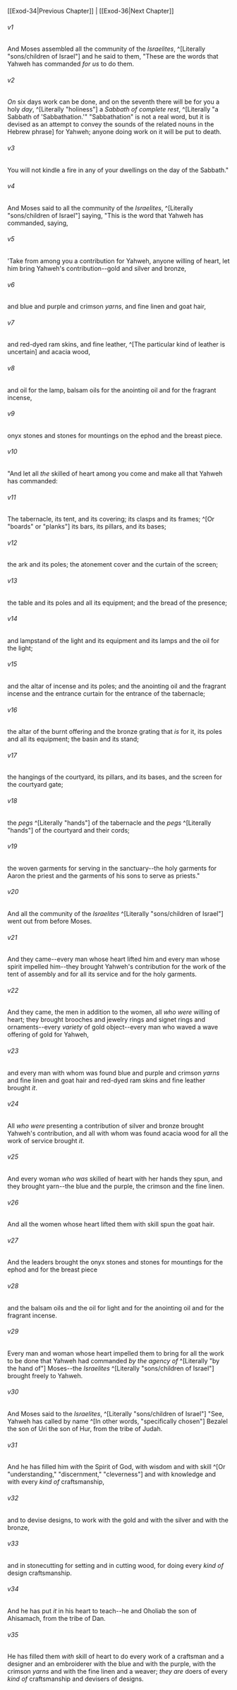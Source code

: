 ﻿---
aliases:
  - Exodus 35
---

[[Exod-34|Previous Chapter]] | [[Exod-36|Next Chapter]]

###### v1
And Moses assembled all the community of the _Israelites_, ^[Literally "sons/children of Israel"] and he said to them, "These are the words that Yahweh has commanded _for us_ to do them.

###### v2
_On_ six days work can be done, and on the seventh there will be for you a holy _day_, ^[Literally "holiness"] a _Sabbath of complete rest_, ^[Literally "a Sabbath of 'Sabbathation.'" "Sabbathation" is not a real word, but it is devised as an attempt to convey the sounds of the related nouns in the Hebrew phrase] for Yahweh; anyone doing work on it will be put to death.

###### v3
You will not kindle a fire in any of your dwellings on the day of the Sabbath."

###### v4
And Moses said to all the community of the _Israelites_, ^[Literally "sons/children of Israel"] saying, "This is the word that Yahweh has commanded, saying,

###### v5
'Take from among you a contribution for Yahweh, anyone willing of heart, let him bring Yahweh's contribution--gold and silver and bronze,

###### v6
and blue and purple and crimson _yarns_, and fine linen and goat hair,

###### v7
and red-dyed ram skins, and fine leather, ^[The particular kind of leather is uncertain] and acacia wood,

###### v8
and oil for the lamp, balsam oils for the anointing oil and for the fragrant incense,

###### v9
onyx stones and stones for mountings on the ephod and the breast piece.

###### v10
"And let all _the_ skilled of heart among you come and make all that Yahweh has commanded:

###### v11
The tabernacle, its tent, and its covering; its clasps and its frames; ^[Or "boards" or "planks"] its bars, its pillars, and its bases;

###### v12
the ark and its poles; the atonement cover and the curtain of the screen;

###### v13
the table and its poles and all its equipment; and the bread of the presence;

###### v14
and lampstand of the light and its equipment and its lamps and the oil for the light;

###### v15
and the altar of incense and its poles; and the anointing oil and the fragrant incense and the entrance curtain for the entrance of the tabernacle;

###### v16
the altar of the burnt offering and the bronze grating that _is_ for it, its poles and all its equipment; the basin and its stand;

###### v17
the hangings of the courtyard, its pillars, and its bases, and the screen for the courtyard gate;

###### v18
the _pegs_ ^[Literally "hands"] of the tabernacle and the _pegs_ ^[Literally "hands"] of the courtyard and their cords;

###### v19
the woven garments for serving in the sanctuary--the holy garments for Aaron the priest and the garments of his sons to serve as priests."

###### v20
And all the community of the _Israelites_ ^[Literally "sons/children of Israel"] went out from before Moses.

###### v21
And they came--every man whose heart lifted him and every man whose spirit impelled him--they brought Yahweh's contribution for the work of the tent of assembly and for all its service and for the holy garments.

###### v22
And they came, the men in addition to the women, all _who were_ willing of heart; they brought brooches and jewelry rings and signet rings and ornaments--every _variety_ of gold object--every man who waved a wave offering of gold for Yahweh,

###### v23
and every man with whom was found blue and purple and crimson _yarns_ and fine linen and goat hair and red-dyed ram skins and fine leather brought _it_.

###### v24
All _who were_ presenting a contribution of silver and bronze brought Yahweh's contribution, and all with whom was found acacia wood for all the work of service brought _it_.

###### v25
And every woman _who was_ skilled of heart with her hands they spun, and they brought yarn--the blue and the purple, the crimson and the fine linen.

###### v26
And all the women whose heart lifted them with skill spun the goat hair.

###### v27
And the leaders brought the onyx stones and stones for mountings for the ephod and for the breast piece

###### v28
and the balsam oils and the oil for light and for the anointing oil and for the fragrant incense.

###### v29
Every man and woman whose heart impelled them to bring for all the work to be done that Yahweh had commanded _by the agency of_ ^[Literally "by the hand of"] Moses--the _Israelites_ ^[Literally "sons/children of Israel"] brought freely to Yahweh.

###### v30
And Moses said to the _Israelites_, ^[Literally "sons/children of Israel"] "See, Yahweh has called by name ^[In other words, "specifically chosen"] Bezalel the son of Uri the son of Hur, from the tribe of Judah.

###### v31
And he has filled him _with_ the Spirit of God, with wisdom and with skill ^[Or "understanding," "discernment," "cleverness"] and with knowledge and with every _kind of_ craftsmanship,

###### v32
and to devise designs, to work with the gold and with the silver and with the bronze,

###### v33
and in stonecutting for setting and in cutting wood, for doing every _kind of_ design craftsmanship.

###### v34
And he has put _it_ in his heart to teach--he and Oholiab the son of Ahisamach, from the tribe of Dan.

###### v35
He has filled them _with_ skill of heart to do every work of a craftsman and a designer and an embroiderer with the blue and with the purple, with the crimson _yarns_ and with the fine linen and a weaver; _they are_ doers of every _kind of_ craftsmanship and devisers of designs.